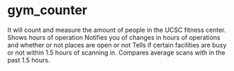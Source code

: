 # gym_counter
It will count and measure the amount of people in the UCSC fitness center.
Shows hours of operation
Notifies you of changes in hours of operations and whether or not places are open or not
Tells if certain facilities are busy or not within 1.5 hours of scanning in.
Compares average scans with in the past 1.5 hours.
